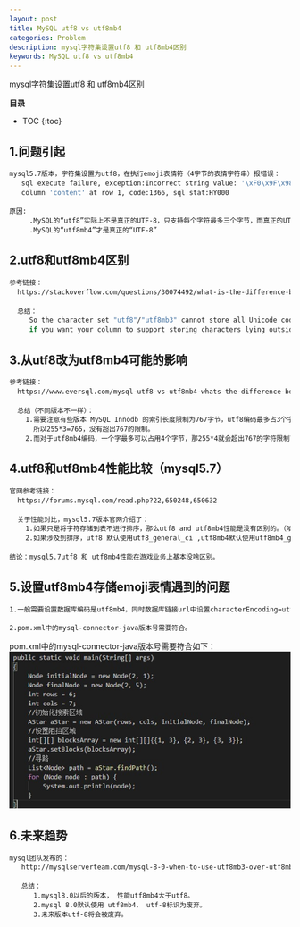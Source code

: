 ```yaml
---
layout: post
title: MySQL utf8 vs utf8mb4
categories: Problem
description: mysql字符集设置utf8 和 utf8mb4区别
keywords: MySQL utf8 vs utf8mb4
---
```


mysql字符集设置utf8 和 utf8mb4区别

**目录**

* TOC
{:toc}

## 1.问题引起

```sh
mysql5.7版本，字符集设置为utf8，在执行emoji表情符（4字节的表情字符串）报错误：
   sql execute failure, exception:Incorrect string value: '\xF0\x9F\x98\x86\xF0\x9F...' for 
   column 'content' at row 1, code:1366, sql stat:HY000

原因:
     .MySQL的“utf8”实际上不是真正的UTF-8，只支持每个字符最多三个字节，而真正的UTF-8是每个字符最多四个字节。
     .MySQL的“utf8mb4”才是真正的“UTF-8”
```

## 2.utf8和utf8mb4区别

```sh
参考链接：
  https://stackoverflow.com/questions/30074492/what-is-the-difference-between-utf8mb4-and-utf8-charsets-in-mysql
  
  总结：
     So the character set "utf8"/"utf8mb3" cannot store all Unicode code points: it only supports the range 0x000 to 0xFFFF。
     if you want your column to support storing characters lying outside the BMP (and you usually want to), such as emoji, use "utf8mb4".
```

## 3.从utf8改为utf8mb4可能的影响

```sh
参考链接：
  https://www.eversql.com/mysql-utf8-vs-utf8mb4-whats-the-difference-between-utf8-and-utf8mb4/

  总结（不同版本不一样）：
    1.需要注意有些版本 MySQL Innodb 的索引长度限制为767字节，utf8编码最多占3个字节，对于varchar(255)这样的数据库结构，
      所以255*3=765，没有超出767的限制。
    2.而对于utf8mb4编码，一个字最多可以占用4个字节，那255*4就会超出767的字符限制了。
```

## 4.utf8和utf8mb4性能比较（mysql5.7）

```sh
官网参考链接：
  https://forums.mysql.com/read.php?22,650248,650632

  关于性能对比，mysql5.7版本官网介绍了：  
    1.如果只是将字符存储到表不进行排序，那么utf8 and utf8mb4性能是没有区别的。（咱们游戏业务基本不涉及数据库排序）
    2.如果涉及到排序，utf8 默认使用utf8_general_ci ,utf8mb4默认使用utf8mb4_general_ci， 这两种排序方式都使用一般排序方式，没啥区别。

结论：mysql5.7utf8 和 utf8mb4性能在游戏业务上基本没啥区别。
```

## 5.设置utf8mb4存储emoji表情遇到的问题

```sh
1.一般需要设置数据库编码是utf8mb4，同时数据库链接url中设置characterEncoding=utf8。（不同版本可能不同）

2.pom.xml中的mysql-connector-java版本号需要符合。
```

pom.xml中的mysql-connector-java版本号需要符合如下：
![](/images/posts/findpath/2.jpg)


## 6.未来趋势

```sh
mysql团队发布的：
   http://mysqlserverteam.com/mysql-8-0-when-to-use-utf8mb3-over-utf8mb4/

   总结：
      1.mysql8.0以后的版本， 性能utf8mb4大于utf8。
      2.mysql 8.0默认使用 utf8mb4， utf-8标识为废弃。
      3.未来版本utf-8将会被废弃。
```